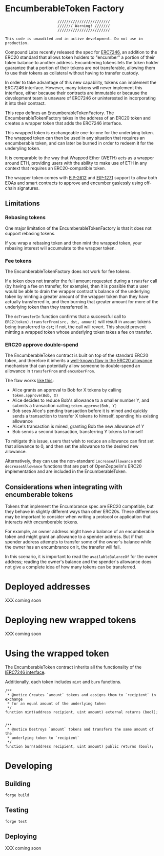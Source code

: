 # EncumberableToken Factory

```
                        ////////////////////////
                        /////// Warning! ///////
                        ////////////////////////

This code is unaudited and in active development. Do not use in production.
```

Compound Labs recently released the spec for
[ERC7246](https://github.com/ethereum/EIPs/pull/7246), an addition to the ERC20
standard that allows token holders to "encumber" a portion of their token
balance to another address. Encumbering tokens lets the token holder guarantee
that a portion of their tokens are not transferable, allowing them to use their
tokens as collateral without having to transfer custody.

In order to take advantage of this new capability, tokens can implement the
ERC7246 interface. However, many tokens will never implement this interface,
either because their contracts are immutable or because the development team is
unaware of ERC7246 or uninterested in incorporating it into their contract.

This repo defines an EncumberableTokenFactory. The EncumberableTokenFactory
takes in the address of an ERC20 token and creates a wrapper token that
adds the ERC7246 interface.

This wrapped token is exchangeable one-to-one for the underlying token. The
wrapped token can then be used in any situation that requires an encumberable
token, and can later be burned in order to redeem it for the underyling token.

It is comparable to the way that Wrapped Ether (WETH) acts as a wrapper around
ETH, providing users with the ability to make use of ETH in any context that
requires an ERC20-compatible token.

The wrapper token comes with [EIP-2612](https://eips.ethereum.org/EIPS/eip-2612)
and [EIP-1271](https://eips.ethereum.org/EIPS/eip-1271) support to allow both EOAs
and smart contracts to approve and encumber gaslessly using off-chain signatures.

## Limitations

### Rebasing tokens

One major limitation of the EncumberableTokenFactory is that it does not support
rebasing tokens.

If you wrap a rebasing token and then mint the wrapped token, your rebasing
interest will accumulate to the wrapper token.

### Fee tokens

The EncumberableTokenFactory does not work for fee tokens.

If a token does not transfer the full amount requested during a `transfer` call
(by having a fee on transfer, for example), then it is possible that a user
would be able to drain the wrapper contract's balance of the underlying token by
minting a greater amount of the wrapper token than they have actually
transferred in, and then burning that greater amount for more of the underlying
token than they transferred in.

The `doTransferIn` function confirms that a successful call to
`ERC2(token).transferFrom(src, dst, amount)` will result in `amount` tokens
being transferred to `dst`; if not, the call will revert. This should prevent
minting a wrapped token whose underlying token takes a fee on transfer.

### ERC20 approve double-spend

The EncumberableToken contract is built on top of the standard ERC20 token, and
therefore it inherits a [well-known flaw in the ERC20
allowance](https://github.com/ethereum/EIPs/issues/20#issuecomment-263524729)
mechanism that can potentially allow someone to double-spend an allowance in
`transferFrom` and `encumberFrom`.

The flaw works [like this](https://docs.google.com/document/d/1YLPtQxZu1UAvO9cZ1O2RPXBbT0mooh4DYKjA_jp-RLM/edit):

- Alice grants an approval to Bob for X tokens by calling `token.approve(Bob, X)`
- Alice decides to reduce Bob's allowance to a smaller number Y, and submits a
transaction calling `token.approve(Bob, Y)`
- Bob sees Alice's pending transaction before it is mined and quickly sends a
transaction to transfer X tokens to himself, spending his existing allowance
- Alice's transaction is mined, granting Bob the new allowance of Y
- Bob sends a second transaction, transferring Y tokens to himself

To mitigate this issue, users that wish to reduce an allowance can first set
that allowance to 0, and then set the allowance to the desired new allowance.

Alternatively, they can use the non-standard `increaseAllowance` and
`decreaseAllowance` functions that are part of OpenZeppelin's ERC20
implementation and are included in the EncumberableToken.

## Considerations when integrating with encumberable tokens

Tokens that implement the Encumbrance spec are ERC20 compatible, but they behave
in slightly different ways than other ERC20s. These differences may be important
to consider when writing a protocol or application that interacts with
encumberable tokens.

For example, an owner address might have a balance of an encumberable token and
might grant an allowance to a spender address. But if that spender address
attempts to transfer some of the owner's balance while the owner has an
encumbrance on it, the transfer will fail.

In this scenario, it is important to read the `availableBalanceOf` for the owner
address; reading the owner's balance and the spender's allowance does not give
a complete idea of how many tokens can be transferred.

# Deployed addresses

XXX coming soon

# Deploying new wrapped tokens

XXX coming soon

# Using the wrapped token

The EncumberableToken contract inherits all the functionality of the [IERC7246
interface](./src/interfaces/IERC7246.sol).

Additionally, each token includes `mint` and `burn` functions.

```
/**
 * @notice Creates `amount` tokens and assigns them to `recipient` in exchange
 * for an equal amount of the underlying token
 */
function mint(address recipient, uint amount) external returns (bool);


/**
 * @notice Destroys `amount` tokens and transfers the same amount of the
 * underlying token to `recipient`
 */
function burn(address recipient, uint amount) public returns (bool);
```

# Developing

## Building

``` forge build ```

## Testing

``` forge test ```

## Deploying

XXX coming soon